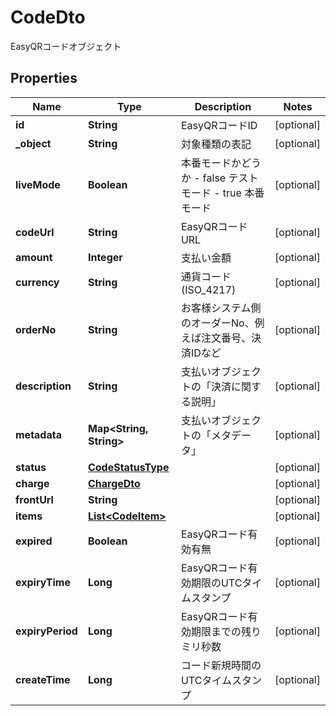 

# CodeDto

EasyQRコードオブジェクト
## Properties

Name | Type | Description | Notes
------------ | ------------- | ------------- | -------------
**id** | **String** | EasyQRコードID |  [optional]
**_object** | **String** | 対象種類の表記 |  [optional]
**liveMode** | **Boolean** | 本番モードかどうか - false テストモード - true 本番モード  |  [optional]
**codeUrl** | **String** | EasyQRコードURL |  [optional]
**amount** | **Integer** | 支払い金額 |  [optional]
**currency** | **String** | 通貨コード (ISO_4217) |  [optional]
**orderNo** | **String** | お客様システム側のオーダーNo、例えば注文番号、決済IDなど |  [optional]
**description** | **String** | 支払いオブジェクトの「決済に関する説明」 |  [optional]
**metadata** | **Map&lt;String, String&gt;** | 支払いオブジェクトの「メタデータ」 |  [optional]
**status** | [**CodeStatusType**](CodeStatusType.md) |  |  [optional]
**charge** | [**ChargeDto**](ChargeDto.md) |  |  [optional]
**frontUrl** | **String** |  |  [optional]
**items** | [**List&lt;CodeItem&gt;**](CodeItem.md) |  |  [optional]
**expired** | **Boolean** | EasyQRコード有効有無 |  [optional]
**expiryTime** | **Long** | EasyQRコード有効期限のUTCタイムスタンプ |  [optional]
**expiryPeriod** | **Long** | EasyQRコード有効期限までの残りミリ秒数 |  [optional]
**createTime** | **Long** | コード新規時間のUTCタイムスタンプ |  [optional]



